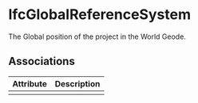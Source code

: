 IfcGlobalReferenceSystem
========================
The Global position of the project in the World Geode.


Associations
------------
| Attribute   | Description   |
|-------------|---------------|
|             |               |

